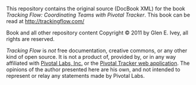 This repository contains the original source (DocBook XML) for the
book <i>Tracking Flow: Coordinating Teams with Pivotal Tracker</i>.
This book can be read at http://trackingflow.com/

Book and all other repository content Copyright &copy; 2011 by Glen
E. Ivey, all rights are reserved.

<i>Tracking Flow</i> is _not_ free documentation, creative commons, or any
other kind of open source.  It is not a product of, provided by, or in
any way affiliated with [Pivotal Labs,
Inc.](http://www.pivotallabs.com) or the [Pivotal Tracker web
application](http://www.pivotaltracker.com).  The opinions of the
author presented here are his own, and not intended to represent or
relay any statements made by Pivotal Labs.
